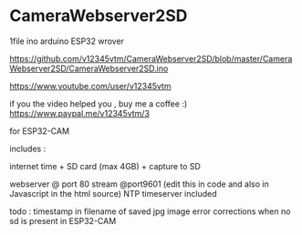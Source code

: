 # CameraWebserver2SD
1file ino arduino ESP32 wrover

https://github.com/v12345vtm/CameraWebserver2SD/blob/master/CameraWebserver2SD/CameraWebserver2SD.ino

https://www.youtube.com/user/v12345vtm

if you the video helped you , buy me a coffee :)
https://www.paypal.me/v12345vtm/3 

for ESP32-CAM

includes : 

internet time 
+
SD card (max 4GB)
+
capture to SD


webserver @ port 80
stream @port9601  (edit this in code and also in Javascript in the html source)
NTP timeserver included


todo : timestamp in filename of saved jpg image
error corrections when no sd is present in ESP32-CAM
